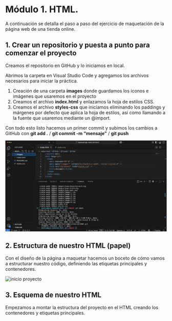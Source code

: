 # Módulo 1. HTML.

A continuación se detalla el paso a paso del ejercicio de maquetación de la página web de una tienda online.

## 1. Crear un repositorio y puesta a punto para comenzar el proyecto

Creamos el repositorio en GitHub y lo iniciamos en local.

Abrimos la carpeta en Visual Studio Code y agregamos los archivos necesarios para iniciar la práctica.

1. Creación de una carpeta **images** donde guardamos los iconos e imágenes que usaremos en el proyecto
2. Creamos el archivo **index.html** y enlazamos la hoja de estilos CSS.
3. Creamos el archivo **styles-css** que iniciamos eliminando los paddings y márgenes por defecto que aplica la hoja de estilos, así como llamando a la fuente que usaremos mediante un @import.

Con todo esto listo hacemos un primer commit y subimos los cambios a GitHub con **git add .** / **git commit -m “mensaje”** / **git push**

<img src="./images-readme/01_html_inicio.png" alt="inicio proyecto" title="inicio proyecto" />

## 2. Estructura de nuestro HTML (papel)

Con el diseño de la página a maquetar hacemos un boceto de cómo vamos a estructurar nuestro código, definiendo las etiquetas principales y contenedores.

<img src="./images-readme/02_html_boceto.png" alt="inicio proyecto" title="inicio proyecto" />

## 3. Esquema de nuestro HTML

Empezamos a montar la estructura del proyecto en el HTML creando los contenedores y etiquetas principales.
